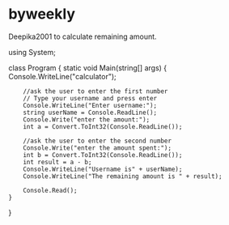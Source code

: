 # byweekly
Deepika2001
to calculate remaining amount.


using System;

class Program
{
    static void Main(string[] args)
    {
        Console.WriteLine("calculator");
       
        //ask the user to enter the first number
        // Type your username and press enter
        Console.WriteLine("Enter username:");
        string userName = Console.ReadLine();
        Console.Write("enter the amount:");
        int a = Convert.ToInt32(Console.ReadLine());

        //ask the user to enter the second number
        Console.Write("enter the amount spent:");
        int b = Convert.ToInt32(Console.ReadLine());
        int result = a - b;
        Console.WriteLine("Username is" + userName);
        Console.WriteLine("The remaining amount is " + result);
        
        Console.Read();
    }
}
